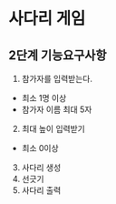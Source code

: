 # 사다리 게임
## 2단계 기능요구사항
1. 참가자를 입력받는다.
- 최소 1명 이상
- 참가자 이름 최대 5자
2. 최대 높이 입력받기
- 최소 0이상
3. 사다리 생성
4. 선긋기
5. 사다리 출력